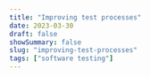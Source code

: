 ```yaml
---
title: "Improving test processes"
date: 2023-03-30
draft: false
showSummary: false
slug: "improving-test-processes"
tags: ["software testing"]
---
```


